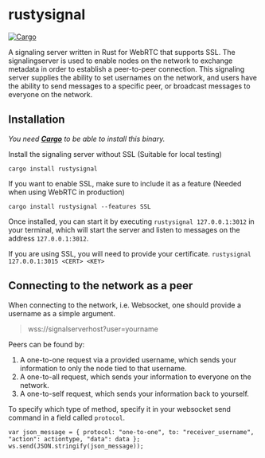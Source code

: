 # rustysignal
[![Cargo](https://img.shields.io/crates/v/rustysignal.svg)](https://crates.io/crates/rustysignal) 

A signaling server written in Rust for WebRTC that supports SSL.
The signalingserver is used to enable nodes on the network to exchange metadata in order to establish a peer-to-peer connection.
This signaling server supplies the ability to set usernames on the network, and users have the ability to send messages to a specific peer, or broadcast messages to everyone on the network.

## Installation
*You need [**Cargo**](https://doc.rust-lang.org/cargo/getting-started/installation.html) to be able to install this binary.* 

Install the signaling server without SSL
(Suitable for local testing)

`cargo install rustysignal` 

If you want to enable SSL, make sure to include it as a feature
(Needed when using WebRTC in production)

`cargo install rustysignal --features SSL`

Once installed, you can start it by executing `rustysignal 127.0.0.1:3012` in your terminal, which will start the server and listen to messages on the address `127.0.0.1:3012`.

If you are using SSL, you will need to provide your certificate. 
`rustysignal 127.0.0.1:3015 <CERT> <KEY>`

## Connecting to the network as a peer
When connecting to the network, i.e. Websocket, one should provide a username as a simple argument.
> wss://signalserverhost?user=yourname

Peers can be found by:
  1. A one-to-one request via a provided username, which sends your information to only the node tied to that username.
  2. A one-to-all request, which sends your information to everyone on the network.
  3. A one-to-self request, which sends your information back to yourself.
  
To specify which type of method, specify it in your websocket send command in a field called `protocol`.

```
var json_message = { protocol: "one-to-one", to: "receiver_username", "action": actiontype, "data": data };
ws.send(JSON.stringify(json_message));
```
